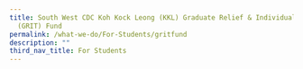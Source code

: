 ```yaml
---
title: South West CDC Koh Kock Leong (KKL) Graduate Relief & Individual Training
  (GRIT) Fund
permalink: /what-we-do/For-Students/gritfund
description: ""
third_nav_title: For Students
---
```

